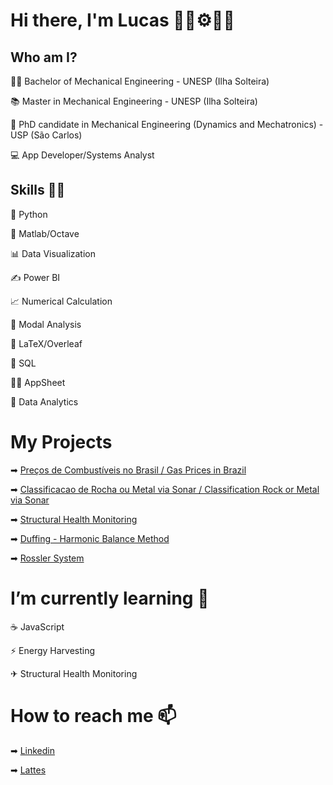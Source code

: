 # Hi there, I'm Lucas 👋🔧⚙👨‍💻


## Who am I?

👨‍🎓 Bachelor of Mechanical Engineering - UNESP (Ilha Solteira)

📚 Master in Mechanical Engineering - UNESP (Ilha Solteira)

🤖 PhD candidate in Mechanical Engineering (Dynamics and Mechatronics) - USP (São Carlos)

💻 App Developer/Systems Analyst

## Skills 👨‍💻

🐍 Python

📝 Matlab/Octave

📊 Data Visualization

✍ Power BI

📈 Numerical Calculation

🔨 Modal Analysis

🍃 LaTeX/Overleaf

📄 SQL

🧑‍💻 AppSheet

🎲 Data Analytics

# My Projects

➡ [Preços de Combustíveis no Brasil / Gas Prices in Brazil](https://github.com/lucaszanov/Precos-de-Combustiveis-no-Brasil-Gas-Prices-in-Brazil)

➡ [Classificacao de Rocha ou Metal via Sonar / Classification Rock or Metal via Sonar](https://github.com/lucaszanov/Classificacao-de-Rocha-ou-Metal-via-Sonar-Classification--Rock-or-Metal--via-Sonar)

➡ [Structural Health Monitoring](https://github.com/lucaszanov/Structural-Health-Monitoring)

➡ [Duffing - Harmonic Balance Method](https://github.com/lucaszanov/Duffing-Harmonic-Balance-Method)

➡ [Rossler System](https://github.com/lucaszanov/Rossler-system)


# I’m currently learning 🌱

☕ JavaScript

⚡ Energy Harvesting

✈ Structural Health Monitoring


# How to reach me 📫 

➡ [Linkedin](https://www.linkedin.com/in/lucas-zanovello-tahara-628a31102/)

➡ [Lattes](http://lattes.cnpq.br/2694652066032197)
